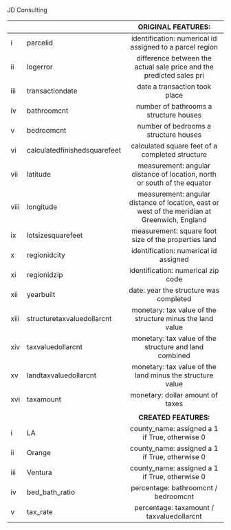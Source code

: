 JD Consulting
 
 
|      	|                              	|                                       ORIGINAL FEATURES:                                      	|
|------	|------------------------------	|:---------------------------------------------------------------------------------------------:	|
| i    	| parcelid                     	| identification: numerical id assigned to a parcel region                                      	|
| ii   	| logerror                     	| difference between the actual sale price and the predicted sales pri                          	|
| iii  	| transactiondate              	| date a transaction took place                                                                 	|
| iv   	| bathroomcnt                  	| number of bathrooms a structure houses                                                        	|
| v    	| bedroomcnt                   	| number of bedrooms a structure houses                                                         	|
| vi   	| calculatedfinishedsquarefeet 	| calculated square feet of a completed structure                                               	|
| vii  	| latitude                     	| measurement: angular distance of location, north or south of the equator                      	|
| viii 	| longitude                    	| measurement: angular distance of location, east or west of the meridian at Greenwich, England 	|
| ix   	| lotsizesquarefeet            	| measurement: square foot size of the properties land                                          	|
| x    	| regionidcity                 	| identification: numerical id assigned                                                         	|
| xi   	| regionidzip                  	| identification: numerical zip code                                                            	|
| xii  	| yearbuilt                    	| date: year the structure was completed                                                        	|
| xiii 	| structuretaxvaluedollarcnt   	| monetary: tax value of the structure minus the land value                                     	|
| xiv  	| taxvaluedollarcnt            	| monetary: tax value of the structure and land combined                                        	|
| xv   	| landtaxvaluedollarcnt        	| monetary: tax value of the land minus the structure value                                     	|
| xvi  	| taxamount                    	| monetary: dollar amount of taxes                                                              	|
|      	|                              	|                                                                                               	|
|      	|                              	|                                     **CREATED FEATURES:**                                     	|
| i    	| LA                           	| county_name: assigned a 1 if True, otherwise 0                                                	|
| ii   	| Orange                       	| county_name: assigned a 1 if True, otherwise 0                                                	|
| iii  	| Ventura                      	| county_name: assigned a 1 if True, otherwise 0                                                	|
| iv   	| bed_bath_ratio               	| percentage: bathroomcnt / bedroomcnt                                                          	|
| v    	| tax_rate                     	| percentage: taxamount / taxvaluedollarcnt                                                     	|